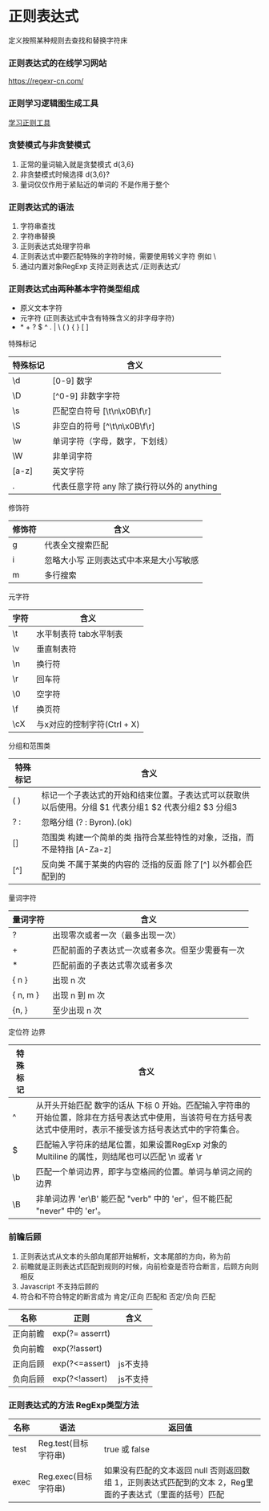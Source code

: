 # 正则表达式
定义按照某种规则去查找和替换字符床

### 正则表达式的在线学习网站
https://regexr-cn.com/

### 正则学习逻辑图生成工具
[学习正则工具](https://regexper.com/)

### 贪婪模式与非贪婪模式
1. 正常的量词输入就是贪婪模式 d{3,6}
2. 非贪婪模式时候选择 d{3,6}?
3. 量词仅仅作用于紧贴近的单词的 不是作用于整个


### 正则表达式的语法
1. 字符串查找
2. 字符串替换
3. 正则表达式处理字符串
4. 正则表达式中要匹配特殊的字符时候，需要使用转义字符 例如 \
5. 通过内置对象RegExp 支持正则表达式 /正则表达式/

### 正则表达式由两种基本字符类型组成
- 原义文本字符
- 元字符 (正则表达式中含有特殊含义的非字母字符)
- \* + ? $ ^ . | \\ ( ) { } [ ]  

特殊标记

| 特殊标记 | 含义 |
| --- | --- |
| \d | [0-9] 数字 |
| \D | [^0-9] 非数字字符 |
| \s | 匹配空白符号 [\t\n\x0B\f\r] |
| \S | 非空白的符号 [^\t\n\x0B\f\r] |
| \w | 单词字符（字母，数字，下划线） |
| \W | 非单词字符 |
| [a-z] | 英文字符 |
| . | 代表任意字符 any 除了换行符以外的 anything |

修饰符

| 修饰符 | 含义 |
| --- | --- |
| g | 代表全文搜索匹配 |
| i | 忽略大小写 正则表达式中本来是大小写敏感 |
| m | 多行搜索 |

元字符

| 字符 | 含义 |
| --- | --- |
| \t | 水平制表符 tab水平制表 |
| \v | 垂直制表符 |
| \n | 换行符 |
| \r | 回车符 |
| \0 | 空字符 |
| \f | 换页符 |
| \cX | 与x对应的控制字符(Ctrl + X) |

分组和范围类

| 特殊标记 | 含义 |
| --- | --- |
| ( ) | 标记一个子表达式的开始和结束位置。子表达式可以获取供以后使用。分组 $1 代表分组1 $2 代表分组2 $3 分组3 |
| ? : | 忽略分组 (? : Byron).(ok) |
| [] | 范围类 构建一个简单的类 指符合某些特性的对象，泛指，而不是特指 [A-Za-z] |
| [^] | 反向类 不属于某类的内容的 泛指的反面 除了[^] 以外都会匹配到的 |

量词字符

| 量词字符 | 含义 |
| --- | --- |
| ? | 出现零次或者一次（最多出现一次）|
| + | 匹配前面的子表达式一次或者多次。但至少需要有一次 |
| * | 匹配前面的子表达式零次或者多次 |
| { n } | 出现 n 次 |
| { n, m } | 出现 n 到 m 次 |
| {n, } | 至少出现 n 次 |

定位符 边界

| 特殊标记 | 含义 |
| --- | --- |
| ^ | 从开头开始匹配 数字的话从 下标 0 开始。匹配输入字符串的开始位置，除非在方括号表达式中使用，当该符号在方括号表达式中使用时，表示不接受该方括号表达式中的字符集合。|
| $ | 匹配输入字符床的结尾位置，如果设置RegExp 对象的Multiline 的属性，则结尾也可以匹配 \n 或者 \r |
| \b | 匹配一个单词边界，即字与空格间的位置。单词与单词之间的边界 |
| \B | 非单词边界 'er\B' 能匹配 "verb" 中的 'er'，但不能匹配 "never" 中的 'er'。|

### 前瞻后顾
1. 正则表达式从文本的头部向尾部开始解析，文本尾部的方向，称为前
2. 前瞻就是正则表达式匹配到规则的时候，向前检查是否符合断言，后顾方向则相反
3. Javascript 不支持后顾的
4. 符合和不符合特定的断言成为 肯定/正向 匹配和 否定/负向 匹配

| 名称 | 正则 | 含义 |
| --- | --- | --- |
| 正向前瞻 | exp(?= asserrt) | |
| 负向前瞻 | exp(?!assert) | |
| 正向后顾 | exp(?<=assert) | js不支持 |
| 负向后顾 | exp(?<!assert) | js不支持 |

### 正则表达式的方法 RegExp类型方法

| 名称 | 语法 | 返回值  |
| --- | --- | --- |
| test | Reg.test(目标字符串) | true 或 false |
| exec | Reg.exec(目标字符串) | 如果没有匹配的文本返回 null 否则返回数组 1，正则表达式匹配到的文本 2，Reg里面的子表达式（里面的括号）匹配
